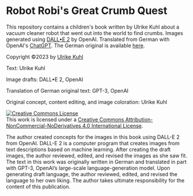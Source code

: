 # Robot Robi's Great Crumb Quest

This repository contains a children's book written by Ulrike Kuhl about a vacuum cleaner robot that went out into the world to find crumbs.
Images generated using [DALL•E 2](https://openai.com/dall-e-2/) by OpenAI.
Translated from German with OpenAI's [ChatGPT](https://openai.com/blog/chatgpt/). 
The German original is available [here](https://github.com/ukuhl/RoboterRobisGrosseKruemeljagd).

Copyright ©2023 by [Ulrike Kuhl](mailto:u_kuhl@web.de)

Text: Ulrike Kuhl

Image drafts: DALL•E 2, OpenAI

Translation of German original text: GPT-3, OpenAI

Original concept, content editing, and image coloration: Ulrike Kuhl

<a rel="license" href="http://creativecommons.org/licenses/by-nc-nd/4.0/"><img alt="Creative Commons License" style="border-width:0" src="https://i.creativecommons.org/l/by-nc-nd/4.0/88x31.png" /></a><br />This work is licensed under a <a rel="license" href="http://creativecommons.org/licenses/by-nc-nd/4.0/">Creative Commons Attribution-NonCommercial-NoDerivatives 4.0 International License</a>.

The author created concepts for the images in this book using DALL-E 2 from OpenAI. DALL-E 2 is a computer program that creates images from text descriptions based on machine learning. After creating the draft images, the author reviewed, edited, and revised the images as she saw fit. The text in this work was originally written in German and translated in part with GPT-3, OpenAI’s large-scale language-generation model. Upon generating draft language, the author reviewed, edited, and revised the language to her own liking.
The author takes ultimate responsibility for the content of this publication.
